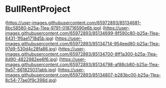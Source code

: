 # BullRentProject
(https://user-images.githubusercontent.com/65972893/85134681-8bc58580-b25a-11ea-9791-018716590e6b.jpg)
(https://user-images.githubusercontent.com/65972893/85134699-8f590c80-b25a-11ea-8431-1f6ae1718d5b.jpg)
(https://user-images.githubusercontent.com/65972893/85134714-954eed80-b25a-11ea-97d9-530d4c28fa86.jpg)
(https://user-images.githubusercontent.com/65972893/85134700-8ff1a300-b25a-11ea-8d90-4822982ee6f6.jpg)
(https://user-images.githubusercontent.com/65972893/85134798-af88cb80-b25a-11ea-9a57-661825031abb.jpg)
(https://user-images.githubusercontent.com/65972893/85134807-b283bc00-b25a-11ea-8c54-77ae0f9c398d.jpg)

